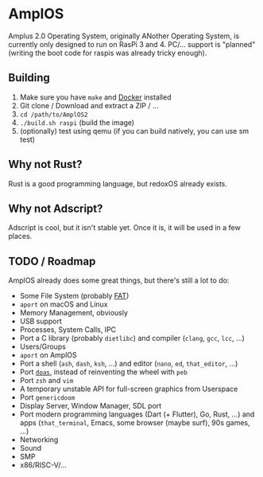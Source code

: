 # AmplOS
Amplus 2.0 Operating System, originally ANother Operating System, is currently
only designed to run on RasPi 3 and 4. PC/… support is "planned"
(writing the boot code for raspis was already tricky enough).

## Building
1. Make sure you have `make` and [Docker](https://www.docker.com) installed
2. Git clone / Download and extract a ZIP / ...
3. `cd /path/to/AmplOS2`
4. `./build.sh raspi` (build the image)
6. (optionally) test using qemu (if you can build natively, you can use sm test)

## Why not Rust?
Rust is a good programming language, but redoxOS already exists.

## Why not Adscript?
Adscript is cool, but it isn't stable yet. Once it is, it will be used in a few
places.

## TODO / Roadmap
AmplOS already does some great things, but there's still a lot to do:

* Some File System (probably [FAT](https://github.com/AmplOS2/ampfat))
* `aport` on macOS and Linux
* Memory Management, obviously
* USB support
* Processes, System Calls, IPC
* Port a C library (probably `dietlibc`) and
compiler (`clang`, `gcc`, `lcc`, ...)
* Users/Groups
* `aport` on AmplOS
* Port a shell (`ash`, `dash`, `ksh`, ...) and
editor (`nano`, `ed`, `that_editor`, ...)
* Port [`doas`](https://github.com/AmplOS2/doas), instead of reinventing the
wheel with `peb`
* Port `zsh` and `vim`
* A temporary unstable API for full-screen graphics from Userspace
* Port `genericdoom`
* Display Server, Window Manager, SDL port
* Port modern programming languages (Dart (+ Flutter), Go, Rust, ...) and
apps (`that_terminal`, Emacs, some browser (maybe surf), 90s games, ...)
* Networking
* Sound
* SMP
* x86/RISC-V/...
